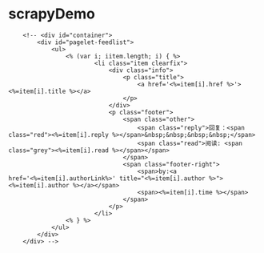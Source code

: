 # scrapyDemo
		<!-- <div id="container">
			<div id="pagelet-feedlist">
				<ul>
					<% (var i; iitem.length; i) { %>
					        <li class="item clearfix">
								<div class="info">
									<p class="title">
										<a href='<%=item[i].href %>'><%=item[i].title %></a>
									</p>
								</div>
								<p class="footer">
									<span class="other">
										<span class="reply">回复：<span class="red"><%=item[i].reply %></span>&nbsp;&nbsp;&nbsp;&nbsp;</span>
										<span class="read">阅读: <span class="grey"><%=item[i].read %></span></span>
									</span>
									<span class="footer-right">
										<span>by:<a href='<%=item[i].authorLink%>' title="<%=item[i].author %>"><%=item[i].author %></a></span>
										<span><%=item[i].time %></span>
									</span>
								</p>
					        </li>
					<% } %>
				</ul>
			</div>
		</div> -->